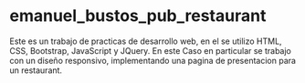# emanuel_bustos_pub_restaurant
Este es un trabajo de practicas de desarrollo web,
en el se utilizo HTML, CSS, Bootstrap, JavaScript y JQuery.
En este Caso en particular se trabajo con un diseño responsivo, implementando una pagina de presentacion para un restaurant.
